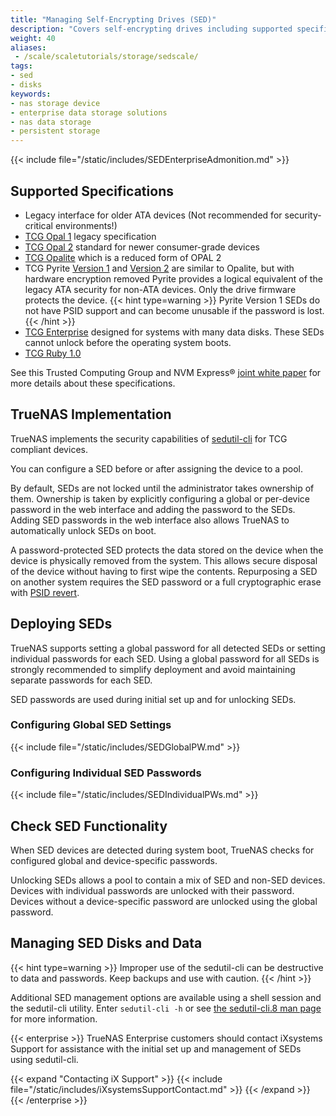 ```yaml
---
title: "Managing Self-Encrypting Drives (SED)"
description: "Covers self-encrypting drives including supported specifications, implementing and managing SEDs in TrueNAS, and managing SED passwords and data."
weight: 40
aliases:
 - /scale/scaletutorials/storage/sedscale/
tags:
- sed
- disks
keywords:
- nas storage device
- enterprise data storage solutions
- nas data storage
- persistent storage
---
```


{{< include file="/static/includes/SEDEnterpriseAdmonition.md" >}}

## Supported Specifications

* Legacy interface for older ATA devices (Not recommended for security-critical environments!)
* [TCG Opal 1](https://trustedcomputinggroup.org/wp-content/uploads/Opal_SSC_1.00_rev3.00-Final.pdf) legacy specification
* [TCG Opal 2](https://trustedcomputinggroup.org/wp-content/uploads/TCG_Storage-Opal_SSC_v2.01_rev1.00.pdf) standard for newer consumer-grade devices
* [TCG Opalite](https://trustedcomputinggroup.org/wp-content/uploads/TCG_Storage-Opalite_SSC_FAQ.pdf) which is a reduced form of OPAL 2
* TCG Pyrite [Version 1](https://trustedcomputinggroup.org/wp-content/uploads/TCG_Storage-Pyrite_SSC_v1.00_r1.00.pdf) and [Version 2](https://trustedcomputinggroup.org/wp-content/uploads/TCG_Storage-Pyrite_SSC_v2.00_r1.00_PUB.pdf) are similar to Opalite, but with hardware encryption removed
  Pyrite provides a logical equivalent of the legacy ATA security for non-ATA devices. Only the drive firmware protects the device.
  {{< hint type=warning >}}
  Pyrite Version 1 SEDs do not have PSID support and can become unusable if the password is lost.
  {{< /hint >}}
* [TCG Enterprise](https://trustedcomputinggroup.org/wp-content/uploads/TCG_Storage-SSC_Enterprise-v1.01_r1.00.pdf) designed for systems with many data disks.
  These SEDs cannot unlock before the operating system boots.
* [TCG Ruby 1.0](https://trustedcomputinggroup.org/wp-content/uploads/TCG_Storage_SSC_Ruby_v1_r1_pub-1.pdf)

See this Trusted Computing Group and NVM Express® [joint white paper](https://nvmexpress.org/wp-content/uploads/TCGandNVMe_Joint_White_Paper-TCG_Storage_Opal_and_NVMe_FINAL.pdf) for more details about these specifications.

## TrueNAS Implementation

TrueNAS implements the security capabilities of [sedutil-cli](https://github.com/truenas/sedutil) for TCG compliant devices.

You can configure a SED before or after assigning the device to a pool.

By default, SEDs are not locked until the administrator takes ownership of them.
Ownership is taken by explicitly configuring a global or per-device password in the web interface and adding the password to the SEDs.
Adding SED passwords in the web interface also allows TrueNAS to automatically unlock SEDs on boot.

<!-- {{< hint type=info title="SEDs Unlock on Boot" >}}
TrueNAS automatically unlocks SEDs on boot after a system restart or other shutdown event.

TrueNAS Enterprise High Availability (HA) systems only unlock SEDs on the active controller.
SEDs do not unlock on failover and must be manually unlocked using sedutil-cli.
{{< /hint >}} -->

A password-protected SED protects the data stored on the device when the device is physically removed from the system.
This allows secure disposal of the device without having to first wipe the contents.
Repurposing a SED on another system requires the SED password or a full cryptographic erase with [PSID revert](https://github.com/truenas/sedutil/blob/22ecc4f56e84239f780856b56185267e4b225d43/docs/sedutil-cli.8#L68).

## Deploying SEDs

TrueNAS supports setting a global password for all detected SEDs or setting individual passwords for each SED.
Using a global password for all SEDs is strongly recommended to simplify deployment and avoid maintaining separate passwords for each SED.

SED passwords are used during initial set up and for unlocking SEDs.

### Configuring Global SED Settings

{{< include file="/static/includes/SEDGlobalPW.md" >}}

### Configuring Individual SED Passwords

{{< include file="/static/includes/SEDIndividualPWs.md" >}}

## Check SED Functionality

When SED devices are detected during system boot, TrueNAS checks for configured global and device-specific passwords.

Unlocking SEDs allows a pool to contain a mix of SED and non-SED devices.
Devices with individual passwords are unlocked with their password.
Devices without a device-specific password are unlocked using the global password.

## Managing SED Disks and Data

{{< hint type=warning >}}
Improper use of the sedutil-cli can be destructive to data and passwords.
Keep backups and use with caution.
{{< /hint >}}

Additional SED management options are available using a shell session and the sedutil-cli utility.
Enter `sedutil-cli -h` or see [the sedutil-cli.8 man page](https://github.com/truenas/sedutil/blob/master/docs/sedutil-cli.8) for more information.

{{< enterprise >}}
TrueNAS Enterprise customers should contact iXsystems Support for assistance with the initial set up and management of SEDs using sedutil-cli.

{{< expand "Contacting iX Support" >}}
{{< include file="/static/includes/iXsystemsSupportContact.md" >}}
{{< /expand >}}
{{< /enterprise >}}
